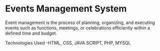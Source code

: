 # Events Management System
Event management is the process of planning, organizing, and executing events such as functions, meetings, or celebrations efficiently within a defined time and budget.

Technologies Used -HTML, CSS,  JAVA SCRIPT, PHP, MYSQL
